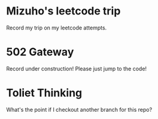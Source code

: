 # Mizuho's leetcode trip
Record my trip on my leetcode attempts.

# 502 Gateway
Record under construction! Please just jump to the code!

# Toliet Thinking
What's the point if I checkout another branch for this repo?

<!-- # Easy Problems:

## twoSum:

- Runtime: 83 ms, faster than 76.14% of JavaScript online submissions for Two Sum.
- Memory Usage: 42.9 MB, less than 41.06% of JavaScript online submissions for Two Sum.

---
## isPalindrome:

- Runtime: 302 ms, faster than 25.05% of JavaScript online submissions for Palindrome Number.
- Memory Usage: 51.1 MB, less than 58.92% of JavaScript online submissions for Palindrome Number.

- from other ones solution:
  - num % 10 === 0 -> last digit is 0, return false
  - .split('').reverse().join('') and compare
  - (I'm So Fxxxixx Sxxxxd)

---

## longestCommonPrefix

- Runtime: 77 ms, faster than 64.12% of JavaScript online submissions for Longest Common Prefix.
- Memory Usage: 43.8 MB, less than 25.47% of JavaScript online submissions for Longest Common Prefix.
- submitted 5 times and passed wtf

---

## isValidParentheses

 - Runtime: 100 ms, faster than 26.28% of JavaScript online submissions for Valid Parentheses.
 - Memory Usage: 42.6 MB, less than 25.41% of JavaScript online submissions for Valid Parentheses.
 - ??? 100 ms fater than 26.28%?????
 - how fast are you doing this
 - 64ms faster than 99.77% wtf
 - juan, jiu en juan


 - another attempt:
 - Runtime: 68 ms, faster than 78.36% of JavaScript online submissions for Valid Parentheses.
 - Memory Usage: 41.6 MB, less than 98.83% of JavaScript online submissions for Valid Parentheses.
 - looks like decalring/assinging new variable makes it slower?
 - return arr.length?false:true will make it slower????
 - runtime and memory usage changes everytime I submit?????????

---

## mergeTwoLists
- Runtime: 71 ms, faster than 86.29% of JavaScript online submissions for Merge Two Sorted Lists.
- Memory Usage: 43.9 MB, less than 89.31% of JavaScript online submissions for Merge Two Sorted Lists.
- 1 submit ACE!

---

# Medium Problems:

## pancakeSort

- First attempt:
- Runtime: 144 ms, faster than 9.46% of JavaScript online submissions for Pancake Sorting.
- Memory Usage: 48.6 MB, less than 8.11% of JavaScript online submissions for Pancake Sorting.
- ??????????WOC???????????????????????????????YO&^%&&^E$*^&&^&*%$^
- I'll try some better solutions later orz

---

## numIslands

- Runtime: 209 ms, faster than 11.55% of JavaScript online submissions for Number of Islands.
- Memory Usage: 64.6 MB, less than 5.12% of JavaScript online submissions for Number of Islands.
- This is a logically-clear solution
- We are using our own stack to mock the callstack
- and using a set to mark the visited cells
- If we mark the visited cells in-place, which means mutate the cells after visiting them with values represents "visited"/"don't go to here
- and use recursions for finding neighbours
- it will be much faster.

--- -->
